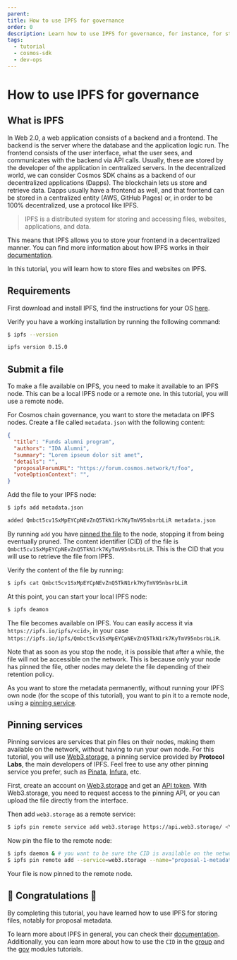 ```yaml
---
parent:
title: How to use IPFS for governance
order: 0
description: Learn how to use IPFS for governance, for instance, for storing proposal metadata off-chain.
tags:
  - tutorial
  - cosmos-sdk
  - dev-ops
---
```


# How to use IPFS for governance

## What is IPFS

In Web 2.0, a web application consists of a backend and a frontend. The backend is the server where the database and the application logic run. The frontend consists of the user interface, what the user sees, and communicates with the backend via API calls. Usually, these are stored by the developer of the application in centralized servers.
In the decentralized world, we can consider Cosmos SDK chains as a backend of our decentralized applications (Dapps). The blockchain lets us store and retrieve data. Dapps usually have a frontend as well, and that frontend can be stored in a centralized entity (AWS, GitHub Pages) or, in order to be 100% decentralized, use a protocol like IPFS.

> IPFS is a distributed system for storing and accessing files, websites, applications, and data.

This means that IPFS allows you to store your frontend in a decentralized manner.
You can find more information about how IPFS works in their [documentation](https://docs.ipfs.tech/concepts/what-is-ipfs).

In this tutorial, you will learn how to store files and websites on IPFS.

## Requirements 

First download and install IPFS, find the instructions for your OS [here](https://docs.ipfs.io/install/command-line/).

Verify you have a working installation by running the following command:

```bash
$ ipfs --version
```

```bash
ipfs version 0.15.0
```

## Submit a file

To make a file available on IPFS, you need to make it available to an IPFS node.
This can be a local IPFS node or a remote one. In this tutorial, you will use a remote node.

For Cosmos chain governance, you want to store the metadata on IPFS nodes.
Create a file called `metadata.json` with the following content:

```json
{
  "title": "Funds alumni program",
  "authors": "IDA Alumni",
  "summary": "Lorem ipseum dolor sit amet",
  "details": "",
  "proposalForumURL": "https://forum.cosmos.network/t/foo",
  "voteOptionContext": "",
}
```

Add the file to your IPFS node:

```bash
$ ipfs add metadata.json
```

```bash
added Qmbct5cv1SxMpEYCpNEvZnQ5TkN1rk7KyTmV95nbsrbLiR metadata.json
```

By running `add` you have [pinned the file](https://docs.ipfs.tech/how-to/pin-files/#three-kinds-of-pins) to the node, stopping it from being eventually pruned.
The content identifier (CID) of the file is `Qmbct5cv1SxMpEYCpNEvZnQ5TkN1rk7KyTmV95nbsrbLiR`. This is the CID that you will use to retrieve the file from IPFS.

Verify the content of the file by running:

```bash
$ ipfs cat Qmbct5cv1SxMpEYCpNEvZnQ5TkN1rk7KyTmV95nbsrbLiR
```

At this point, you can start your local IPFS node:

```bash
$ ipfs deamon
```

The file becomes available on IPFS. You can easily access it via `https://ipfs.io/ipfs/<cid>`, in your case `https://ipfs.io/ipfs/Qmbct5cv1SxMpEYCpNEvZnQ5TkN1rk7KyTmV95nbsrbLiR`.

Note that as soon as you stop the node, it is possible that after a while, the file will not be accessible on the network.
This is because only your node has pinned the file, other nodes may delete the file depending of their retention policy.

As you want to store the metadata permanently, without running your IPFS own node (for the scope of this tutorial), you want to pin it to a remote node, using a [pinning service](https://docs.ipfs.tech/how-to/pin-files/#three-kinds-of-pins).

## Pinning services

Pinning services are services that pin files on their nodes, making them available on the network, without having to run your own node.
For this tutorial, you will use [Web3.storage](https://web3.storage/), a pinning service provided by **Protocol Labs**, the main developers of IPFS.
Feel free to use any other pinning service you prefer, such as [Pinata](https://pinata.cloud), [Infura](https://infura.io/product/ipfs), etc.

First, create an account on [Web3.storage](https://web3.storage/) and get an [API token](https://web3.storage/tokens/?create=true).
With Web3.storage, you need to request access to the pinning API, or you can upload the file directly from the interface.

Then add `web3.storage` as a remote service:

```bash
$ ipfs pin remote service add web3.storage https://api.web3.storage/ <YOUR_AUTH_KEY_JWT>
```

Now pin the file to the remote node:

```bash
$ ipfs daemon & # you want to be sure the CID is available on the network
$ ipfs pin remote add --service=web3.storage --name="proposal-1-metadata.json" Qmbct5cv1SxMpEYCpNEvZnQ5TkN1rk7KyTmV95nbsrbLiR
```

Your file is now pinned to the remote node.

## 🎉 Congratulations 🎉

By completing this tutorial, you have learned how to use IPFS for storing files, notably for proposal metadata.

To learn more about IPFS in general, you can check their [documentation](https://docs.ipfs.io/).
Additionally, you can learn more about how to use the `CID` in the [group](https://tutorials.cosmos.network/tutorials/understanding-group) and the [gov](https://tutorials.cosmos.network/tutorials/understanding-gov) modules tutorials.
